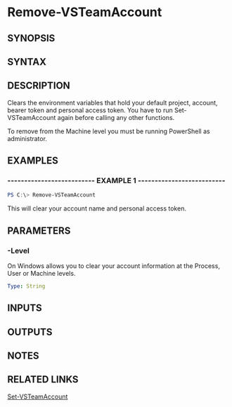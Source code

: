 <!-- #include "./common/header.md" -->

# Remove-VSTeamAccount

## SYNOPSIS

<!-- #include "./synopsis/Remove-VSTeamAccount.md" -->

## SYNTAX

## DESCRIPTION

Clears the environment variables that hold your default project, account, bearer token and personal access token. You have to run Set-VSTeamAccount again before calling any other functions.

To remove from the Machine level you must be running PowerShell as administrator.

## EXAMPLES

### -------------------------- EXAMPLE 1 --------------------------

```PowerShell
PS C:\> Remove-VSTeamAccount
```

This will clear your account name and personal access token.

## PARAMETERS

### -Level

On Windows allows you to clear your account information at the Process, User or Machine levels.

```yaml
Type: String
```

<!-- #include "./params/force.md" -->

## INPUTS

## OUTPUTS

## NOTES

## RELATED LINKS

[Set-VSTeamAccount](Set-VSTeamAccount.md)
